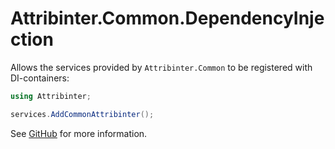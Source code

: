 # Attribinter.Common.DependencyInjection

Allows the services provided by `Attribinter.Common` to be registered with DI-containers:

```csharp
using Attribinter;

services.AddCommonAttribinter();
```

See [GitHub](https://github.com/Attribinter/Attribinter.Core) for more information.